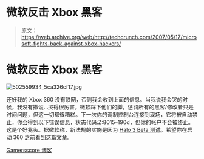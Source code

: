 # 微软反击 Xbox 黑客

> 原文：<https://web.archive.org/web/http://techcrunch.com/2007/05/17/microsoft-fights-back-against-xbox-hackers/>

# 微软反击 Xbox 黑客

![502559934_5ca326cf17.jpg](img/b436d581d3caf5b61c6e38ace6713a5a.png)

还好我的 Xbox 360 没有联网，否则我会收到上面的信息。当我说我会哭的时候，我没有撒谎…哭得很厉害。微软踩下他们的脚，惩罚所有的黑客/修改者只是时间问题，但这一切都很糟糕。下一次你的调制控制台连接到现场，它将被自动禁止，你会得到以下错误信息，状态代码:Z:8015–190d，但你的帐户不会被终止。这是个好兆头。据微软称，新法规的实施是因为 [Halo 3 Beta 测试](https://web.archive.org/web/20210302004021/http://crunchgear.com/2007/05/17/halo-3-beta-extended/)。希望你在启动 360 之前看到这篇文章。

[Gamersscore 博客](https://web.archive.org/web/20210302004021/http://gamerscoreblog.com/team/archive/2007/05/17/545414.aspx)